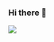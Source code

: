 ### Hi there 👋

<img src="https://capsule-render.vercel.app/api?color=auto&height=500&section=header&text=Welcome&fontSize=90" />
